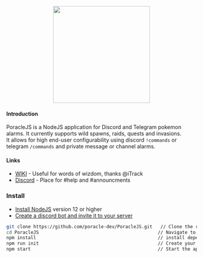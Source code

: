 <p align="center">
          <img width="256" src="https://raw.githubusercontent.com/KartulUdus/poracleWiki/master/assets/starchy.svg?sanitize=true">
</p>
  
#### Introduction

PoracleJS is a NodeJS application for Discord and Telegram pokemon alarms. It currently supports wild spawns, raids, quests and invasions.  
It allows for high end-user configurability using discord `!commands` or telegram `/commands` and private message or channel alarms.  

#### Links

- [WIKI](https://muckelba.github.io/poracleWiki/) - Useful for words of wizdom, thanks @iTrack
- [Discord](https://discord.gg/AathPCp) - Place for #help and #announcments  

### Install
- [Install NodeJS](https://nodejs.org/en/) version 12 or higher
- [Create a discord bot and invite it to your server](https://muckelba.github.io/poracleWiki/discordbot)

```bash
git clone https://github.com/poracle-dev/PoracleJS.git   // Clone the repository
cd PoracleJS                                            // Navigate to the root of the project
npm install                                             // install dependencies
npm run init                                            // Create your basic config
npm start                                               // Start the application

```
